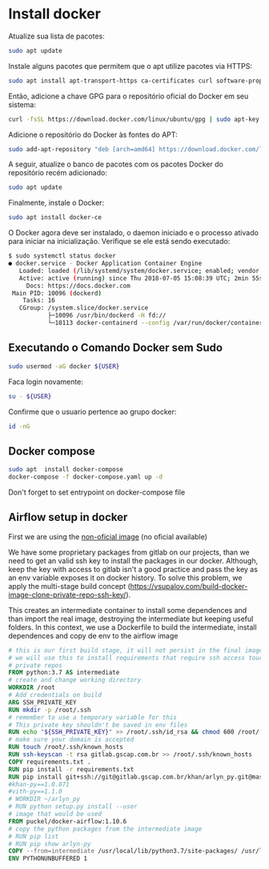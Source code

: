 # Install docker

Atualize sua lista de pacotes:

```sh
sudo apt update
```

Instale alguns pacotes que permitem que o apt utilize pacotes via HTTPS:

```sh
sudo apt install apt-transport-https ca-certificates curl software-properties-common
```

Então, adicione a chave GPG para o repositório oficial do Docker em seu sistema:

```sh
curl -fsSL https://download.docker.com/linux/ubuntu/gpg | sudo apt-key add -
```

Adicione o repositório do Docker às fontes do APT:

```sh
sudo add-apt-repository "deb [arch=amd64] https://download.docker.com/linux/ubuntu bionic stable"
```

A seguir, atualize o banco de pacotes com os pacotes Docker do repositório recém adicionado:

```sh
sudo apt update
```

Finalmente, instale o Docker:

```sh
sudo apt install docker-ce
```

O Docker agora deve ser instalado, o daemon iniciado e o processo ativado para iniciar na inicialização. Verifique se ele está sendo executado:

```sh
$ sudo systemctl status docker
● docker.service - Docker Application Container Engine
   Loaded: loaded (/lib/systemd/system/docker.service; enabled; vendor preset: enabled)
   Active: active (running) since Thu 2018-07-05 15:08:39 UTC; 2min 55s ago
     Docs: https://docs.docker.com
 Main PID: 10096 (dockerd)
    Tasks: 16
   CGroup: /system.slice/docker.service
           ├─10096 /usr/bin/dockerd -H fd://
           └─10113 docker-containerd --config /var/run/docker/containerd/containerd.toml
```

## Executando o Comando Docker sem Sudo

```sh
sudo usermod -aG docker ${USER}
```

Faca login novamente:

```sh
su - ${USER}
```

Confirme que o usuario pertence ao grupo docker:

```sh
id -nG
```

## Docker compose

```sh
sudo apt  install docker-compose
docker-compose -f docker-compose.yaml up -d
```

Don't forget to set entrypoint on docker-compose file

## Airflow setup in docker

First we are using the [non-oficial image](https://hub.docker.com/r/puckel/docker-airflow) (no oficial available)

We have some proprietary packages from gitlab on our projects, than we need to get an valid ssh key to install the packages in our docker.
Although, keep the key with access to gitlab isn't a good practice and pass the key as an env variable exposes it on docker history.
To solve this problem, we apply the multi-stage build concept (https://vsupalov.com/build-docker-image-clone-private-repo-ssh-key/).

This creates an intermediate container to install some dependences and than import the real image, destroying the intermediate but keeping useful folders.
In this context, we use a Dockerfile to build the intermediate, install dependences and copy de env to the airflow image

```dockerfile
# this is our first build stage, it will not persist in the final image
# we will use this to install requirements that require ssh access touch
# private repos
FROM python:3.7 AS intermediate
# create and change working directory
WORKDIR /root
# Add credentials on build
ARG SSH_PRIVATE_KEY
RUN mkdir -p /root/.ssh
# remember to use a temporary variable for this
# This private key shouldn't be saved in env files
RUN echo "${SSH_PRIVATE_KEY}" >> /root/.ssh/id_rsa && chmod 600 /root/.ssh/id_rsa
# make sure your domain is accepted
RUN touch /root/.ssh/known_hosts
RUN ssh-keyscan -t rsa gitlab.gscap.com.br >> /root/.ssh/known_hosts
COPY requirements.txt .
RUN pip install -r requirements.txt
RUN pip install git+ssh://git@gitlab.gscap.com.br/khan/arlyn_py.git@master#egg=arlyn_py 
#khan-py==1.0.871
#vith-py==1.1.0
# WORKDIR ~/arlyn_py
# RUN python setup.py install --user
# image that would be used
FROM puckel/docker-airflow:1.10.6
# copy the python packages from the intermediate image
# RUN pip list
# RUN pip show arlyn-py
COPY --from=intermediate /usr/local/lib/python3.7/site-packages/ /usr/local/lib/python3.7/site-packages/
ENV PYTHONUNBUFFERED 1
```
